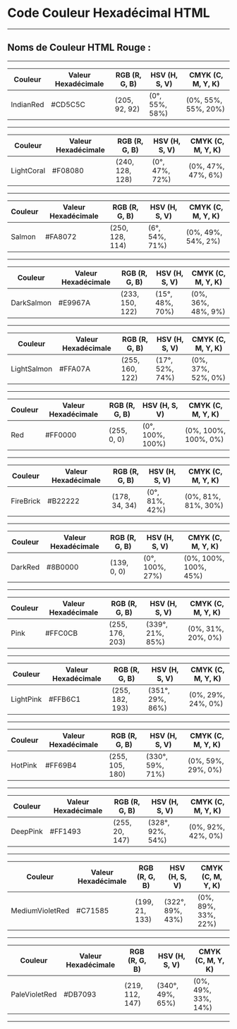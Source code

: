 # **Code Couleur Hexadécimal HTML**

---

## **Noms de Couleur HTML Rouge :**

---


| Couleur       | Valeur Hexadécimale | RGB (R, G, B)     | HSV (H, S, V)         | CMYK (C, M, Y, K)    |
|---------------|----------------------|-------------------|-----------------------|----------------------|
| IndianRed     | #CD5C5C              | (205, 92, 92)     | (0°, 55%, 58%)        | (0%, 55%, 55%, 20%)  |
---

| Couleur            | Valeur Hexadécimale | RGB (R, G, B)    | HSV (H, S, V)        | CMYK (C, M, Y, K)   |
|--------------------|----------------------|------------------|----------------------|---------------------|
| LightCoral         | #F08080              | (240, 128, 128)  | (0°, 47%, 72%)       | (0%, 47%, 47%, 6%)  |

---

| Couleur | Valeur Hexadécimale | RGB (R, G, B)     | HSV (H, S, V)       | CMYK (C, M, Y, K)   |
|---------|----------------------|-------------------|---------------------|---------------------|
| Salmon  | #FA8072              | (250, 128, 114)   | (6°, 54%, 71%)      | (0%, 49%, 54%, 2%)  |

---

| Couleur     | Valeur Hexadécimale | RGB (R, G, B)    | HSV (H, S, V)      | CMYK (C, M, Y, K)  |
|-------------|----------------------|------------------|--------------------|--------------------|
| DarkSalmon  | #E9967A              | (233, 150, 122)  | (15°, 48%, 70%)    | (0%, 36%, 48%, 9%) |

---

| Couleur      | Valeur Hexadécimale | RGB (R, G, B)    | HSV (H, S, V)      | CMYK (C, M, Y, K)  |
|--------------|----------------------|------------------|--------------------|--------------------|
| LightSalmon  | #FFA07A              | (255, 160, 122)  | (17°, 52%, 74%)    | (0%, 37%, 52%, 0%) |

---

| Couleur | Valeur Hexadécimale | RGB (R, G, B)    | HSV (H, S, V)      | CMYK (C, M, Y, K)  |
|---------|----------------------|------------------|--------------------|--------------------|
| Red     | #FF0000              | (255, 0, 0)      | (0°, 100%, 100%)   | (0%, 100%, 100%, 0%)|

---

| Couleur   | Valeur Hexadécimale | RGB (R, G, B)    | HSV (H, S, V)      | CMYK (C, M, Y, K)  |
|-----------|----------------------|------------------|--------------------|--------------------|
| FireBrick | #B22222              | (178, 34, 34)    | (0°, 81%, 42%)     | (0%, 81%, 81%, 30%)|

---

| Couleur | Valeur Hexadécimale | RGB (R, G, B)    | HSV (H, S, V)      | CMYK (C, M, Y, K)  |
|---------|----------------------|------------------|--------------------|--------------------|
| DarkRed | #8B0000              | (139, 0, 0)      | (0°, 100%, 27%)    | (0%, 100%, 100%, 45%)|

---

| Couleur | Valeur Hexadécimale | RGB (R, G, B)    | HSV (H, S, V)       | CMYK (C, M, Y, K)  |
|---------|----------------------|------------------|---------------------|--------------------|
| Pink    | #FFC0CB              | (255, 176, 203)  | (339°, 21%, 85%)    | (0%, 31%, 20%, 0%) |

---

| Couleur    | Valeur Hexadécimale | RGB (R, G, B)    | HSV (H, S, V)       | CMYK (C, M, Y, K)  |
|------------|----------------------|------------------|---------------------|--------------------|
| LightPink  | #FFB6C1              | (255, 182, 193)  | (351°, 29%, 86%)    | (0%, 29%, 24%, 0%) |

---

| Couleur | Valeur Hexadécimale | RGB (R, G, B)    | HSV (H, S, V)       | CMYK (C, M, Y, K)  |
|---------|----------------------|------------------|---------------------|--------------------|
| HotPink | #FF69B4              | (255, 105, 180)  | (330°, 59%, 71%)    | (0%, 59%, 29%, 0%) |

---

| Couleur  | Valeur Hexadécimale | RGB (R, G, B)    | HSV (H, S, V)       | CMYK (C, M, Y, K)  |
|----------|----------------------|------------------|---------------------|--------------------|
| DeepPink | #FF1493              | (255, 20, 147)   | (328°, 92%, 54%)    | (0%, 92%, 42%, 0%) |

---

| Couleur          | Valeur Hexadécimale | RGB (R, G, B)    | HSV (H, S, V)       | CMYK (C, M, Y, K)  |
|------------------|----------------------|------------------|---------------------|--------------------|
| MediumVioletRed | #C71585              | (199, 21, 133)   | (322°, 89%, 43%)    | (0%, 89%, 33%, 22%)|

---

| Couleur        | Valeur Hexadécimale | RGB (R, G, B)    | HSV (H, S, V)       | CMYK (C, M, Y, K)  |
|----------------|----------------------|------------------|---------------------|--------------------|
| PaleVioletRed | #DB7093              | (219, 112, 147)  | (340°, 49%, 65%)    | (0%, 49%, 33%, 14%)|

---

